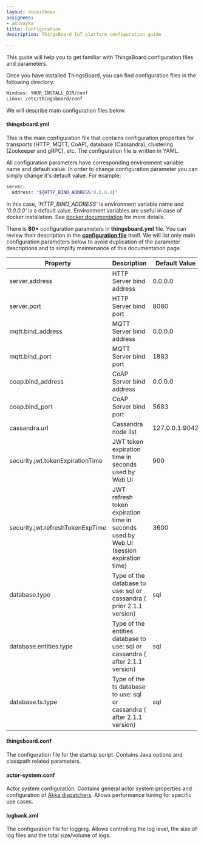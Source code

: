 ```yaml
---
layout: docwithnav
assignees:
- ashvayka
title: Configuration
description: ThingsBoard IoT platform configuration guide

---
```


This guide will help you to get familiar with ThingsBoard configuration files and parameters.
 
Once you have installed ThingsBoard, you can find configuration files in the following directory:

```bash
Windows: YOUR_INSTALL_DIR/conf
Linux: /etc/thingsboard/conf
```

We will describe main configuration files below.

#### thingsboard.yml

This is the main configuration file that contains configuration properties 
for transports (HTTP, MQTT, CoAP), database (Cassandra), clustering (Zookeeper and gRPC), etc.
The configuration file is written in YAML. 

All configuration parameters have corresponding environment variable name and default value. In order to change configuration parameter you can simply change it's default value.
For example:

```bash
server:
  address: "${HTTP_BIND_ADDRESS:0.0.0.0}"
```

In this case, *'HTTP_BIND_ADDRESS'* is environment variable name and *'0.0.0.0'* is a default value.
Environment variables are useful in case of docker installation. 
See [docker documentation](https://docs.docker.com/compose/environment-variables/#/the-envfile-configuration-option) for more details.

There is **80+** configuration parameters in **thingsboard.yml** file. You can review their description in the [**configuration file**](https://raw.githubusercontent.com/thingsboard/thingsboard/master/application/src/main/resources/thingsboard.yml) itself.
We will list only main configuration parameters below to avoid duplication of the parameter descriptions and to simplify maintenance of this documentation page.

| **Property**                     | **Description**                                                                        | **Default Value** | **Environment Variable**          |
|----------------------------------|----------------------------------------------------------------------------------------|-------------------|-----------------------------------|
| server.address                   | HTTP Server bind address                                                               | 0.0.0.0           | HTTP_BIND_ADDRESS                 |
| server.port                      | HTTP Server bind port                                                                  | 8080              | HTTP_BIND_PORT                    |
| mqtt.bind_address                | MQTT Server bind address                                                               | 0.0.0.0           | MQTT_BIND_ADDRESS                 |
| mqtt.bind_port                   | MQTT Server bind port                                                                  | 1883              | MQTT_BIND_PORT                    |
| coap.bind_address                | CoAP Server bind address                                                               | 0.0.0.0           | COAP_BIND_ADDRESS                 |
| coap.bind_port                   | CoAP Server bind port                                                                  | 5683              | COAP_BIND_PORT                    |
| cassandra.url                    | Cassandra node list                                                                    | 127.0.0.1:9042    | CASSANDRA_URL                     |
| security.jwt.tokenExpirationTime | JWT token expiration time in seconds used by Web UI                                    | 900               | JWT_TOKEN_EXPIRATION_TIME         |
| security.jwt.refreshTokenExpTime | JWT refresh token expiration time in seconds used by Web UI (session expiration time)  | 3600              | JWT_REFRESH_TOKEN_EXPIRATION_TIME |
| database.type                    | Type of the database to use: sql or cassandra ( prior 2.1.1 version)                   | sql               | DATABASE_TYPE                     |
| database.entities.type           | Type of the entities database to use: sql or cassandra ( after 2.1.1 version)          | sql               | DATABASE_ENTITIES_TYPE            |
| database.ts.type                 | Type of the ts database to use: sql or cassandra ( after 2.1.1 version)                | sql               | DATABASE_TS_TYPE                  |

#### thingsboard.conf

The configuration file for the startup script. Contains Java options and classpath related parameters.

#### actor-system.conf

Actor system configuration. Contains general actor system properties and configuration of [Akka dispatchers](http://doc.akka.io/docs/akka/current/java/dispatchers.html).
Allows performance tuning for specific use cases.

#### logback.xml

The configuration file for logging. Allows controlling the log level, the size of log files and the total size/volume of logs.

